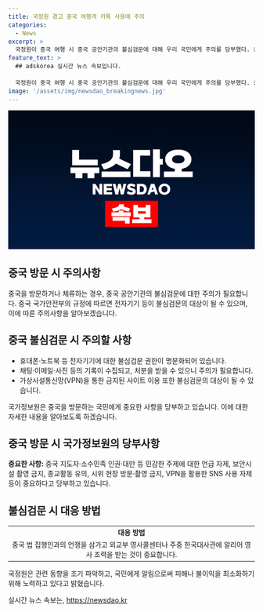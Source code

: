 ```yaml
---
title: 국정원 경고 중국 여행객 카톡 사용에 주의
categories:
  - News
excerpt: >
  국정원이 중국 여행 시 중국 공안기관의 불심검문에 대해 우리 국민에게 주의를 당부했다. 중국 국가안전부는 휴대폰·노트북 등 전자기기에 대한 불심검문 권한을 명문화했으며, VPN을 통한 금지된 SNS 사용 시 불심검문 대상이 될 수 있다. 국정원은 민감한 주제 언급과 카메라 사용 등을 자제하고, 불심검문 시 외교부나 대사관에 연락하는 것이 중요하다 강조했다. 관계자는 국민 피해를 막기 위해 정책 변화를 지속적으로 알릴 것을 약속했다.
feature_text: >
  ## adskorea 실시간 뉴스 속보입니다.

  국정원이 중국 여행 시 중국 공안기관의 불심검문에 대해 우리 국민에게 주의를 당부했다. 중국 국가안전부는 휴대폰·노트북 등 전자기기에 대한 불심검문 권한을 명문화했으며, VPN을 통한 금지된 SNS 사용 시 불심검문 대상이 될 수 있다. 국정원은 민감한 주제 언급과 카메라 사용 등을 자제하고, 불심검문 시 외교부나 대사관에 연락하는 것이 중요하다 강조했다. 관계자는 국민 피해를 막기 위해 정책 변화를 지속적으로 알릴 것을 약속했다.
image: '/assets/img/newsdao_breakingnews.jpg'
---
```


<p><img src="/assets/img/newsdao_breakingnews.jpg" alt="adskorea 속보" /></p>

<h2 data-ke-size="size26">중국 방문 시 주의사항</h2>

<p data-ke-size="size16">중국을 방문하거나 체류하는 경우, 중국 공안기관의 불심검문에 대한 주의가 필요합니다. 중국 국가안전부의 규정에 따르면 전자기기 등이 불심검문의 대상이 될 수 있으며, 이에 따른 주의사항을 알아보겠습니다.</p>

<h2 data-ke-size="size24">중국 불심검문 시 주의할 사항</h2>

<ul>
  <li>휴대폰·노트북 등 전자기기에 대한 불심검문 권한이 명문화되어 있습니다.</li>
  <li>채팅·이메일·사진 등의 기록이 수집되고, 처분을 받을 수 있으니 주의가 필요합니다.</li>
  <li>가상사설통신망(VPN)을 통한 금지된 사이트 이용 또한 불심검문의 대상이 될 수 있습니다.</li>
</ul>

<p data-ke-size="size16">국가정보원은 중국을 방문하는 국민에게 중요한 사항을 당부하고 있습니다. 이에 대한 자세한 내용을 알아보도록 하겠습니다.</p>

<h2 data-ke-size="size24">중국 방문 시 국가정보원의 당부사항</h2>

<p data-ke-size="size16"><b>중요한 사항:</b> 중국 지도자·소수민족 인권·대만 등 민감한 주제에 대한 언급 자제, 보안시설 촬영 금지, 종교활동 유의, 시위 현장 방문·촬영 금지, VPN을 활용한 SNS 사용 자제 등이 중요하다고 당부하고 있습니다.</p>

<h2 data-ke-size="size24">불심검문 시 대응 방법</h2>

<table>
  <tr>
    <td style="text-align: center; height: 17px;"><b>대응 방법</b></td>
  </tr>
  <tr>
    <td style="text-align: center; height: 17px;">중국 법 집행인과의 언쟁을 삼가고 외교부 영사콜센터나 주중 한국대사관에 알리어 영사 조력을 받는 것이 중요합니다.</td>
  </tr>
</table>

<p data-ke-size="size16">국정원은 관련 동향을 조기 파악하고, 국민에게 알림으로써 피해나 불이익을 최소화하기 위해 노력하고 있다고 밝혔습니다.</p>
실시간 뉴스 속보는, <a href="https://newsdao.kr" rel="dofollow">https://newsdao.kr</a>


